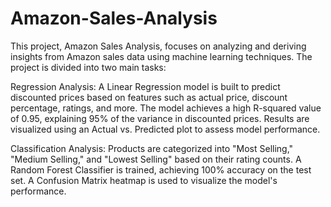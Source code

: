 # Amazon-Sales-Analysis
This project, Amazon Sales Analysis, focuses on analyzing and deriving insights from Amazon sales data using machine learning techniques. The project is divided into two main tasks:

Regression Analysis:
A Linear Regression model is built to predict discounted prices based on features such as actual price, discount percentage, ratings, and more.
The model achieves a high R-squared value of 0.95, explaining 95% of the variance in discounted prices.
Results are visualized using an Actual vs. Predicted plot to assess model performance.

Classification Analysis:
Products are categorized into "Most Selling," "Medium Selling," and "Lowest Selling" based on their rating counts.
A Random Forest Classifier is trained, achieving 100% accuracy on the test set.
A Confusion Matrix heatmap is used to visualize the model's performance.
